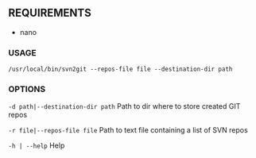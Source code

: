 ## REQUIREMENTS
* nano

### USAGE
`/usr/local/bin/svn2git --repos-file file --destination-dir path`

### OPTIONS
`-d path|--destination-dir path`	Path to dir where to store created GIT repos

`-r file|--repos-file file`	Path to text file containing a list of SVN repos

`-h | --help`	Help